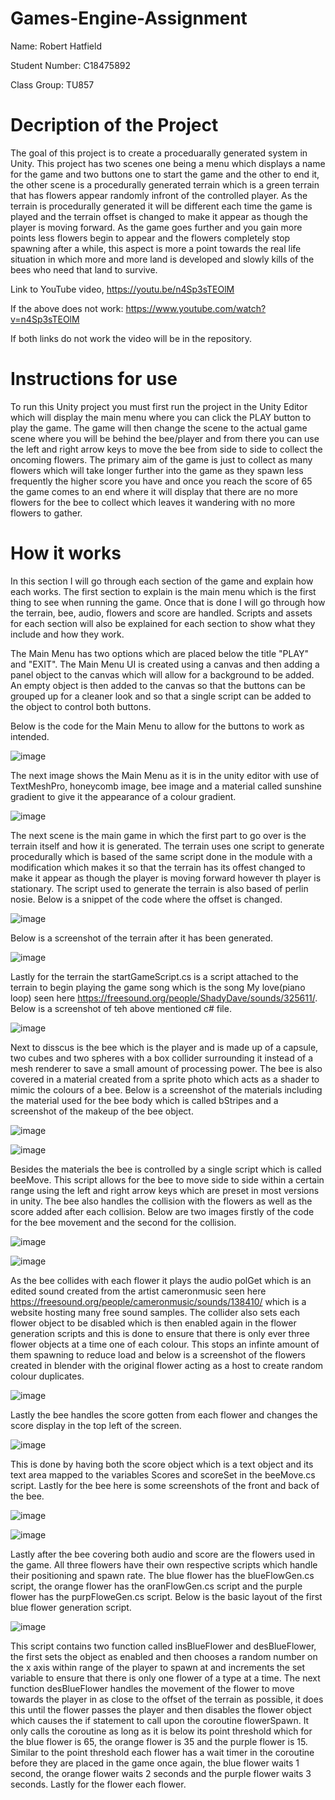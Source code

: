 # Games-Engine-Assignment

Name: Robert Hatfield

Student Number: C18475892

Class Group: TU857

# Decription of the Project
The goal of this project is to create a proceduarally generated system in Unity. This project has two scenes one being a menu which displays a name for the game and two buttons one to start the game and the other to end it, the other scene is a procedurally generated terrain which is a green terrain that has flowers appear randomly infront of the controlled player. As the terrain is procedurally generated it will be different each time the game is played and the terrain offset is changed to make it appear as though the player is moving forward. As the game goes further and you gain more points less flowers begin to appear and the flowers completely stop spawning after a while, this aspect is more a point towards the real life situation in which more and more land is developed and slowly kills of the bees who need that land to survive. 


Link to YouTube video,
https://youtu.be/n4Sp3sTEOlM

If the above does not work: https://www.youtube.com/watch?v=n4Sp3sTEOlM 

If both links do not work the video will be in the repository.

# Instructions for use
To run this Unity project you must first run the project in the Unity Editor which will display the main menu where you can click the PLAY button to play the game. The game will then change the scene to the actual game scene where you will be behind the bee/player and from there you can use the left and right arrow keys to move the bee from side to side to collect the oncoming flowers. The primary aim of the game is just to collect as many flowers which will take longer further into the game as they spawn less frequently the higher score you have and once you reach the score of 65 the game comes to an end where it will display that there are no more flowers for the bee to collect which leaves it wandering with no more flowers to gather.

# How it works
In this section I will go through each section of the game and explain how each works.
The first section to explain is the main menu which is the first thing to see when running the game. Once that is done I will go through how the terrain, bee, audio, flowers and score are handled. Scripts and assets for each section will also be explained for each section to show what they include and how they work.

The Main Menu has two options which are placed below the title "PLAY" and "EXIT". The Main Menu UI is created using a canvas and then adding a panel object to the canvas which will allow for a background to be added. An empty object is then added to the canvas so that the buttons can be grouped up for a cleaner look and so that a single script can be added to the object to control both buttons.

Below is the code for the Main Menu to allow for the buttons to work as intended.

![image](screenshots/MainMenuSC.png)

The next image shows the Main Menu as it is in the unity editor with use of TextMeshPro, honeycomb image, bee image and a material called sunshine gradient to give it the appearance of a colour gradient.

![image](screenshots/MainMenuSCUnityEditor.png)

The next scene is the main game in which the first part to go over is the terrain itself and how it is generated. The terrain uses one script to generate procedurally which is based of the same script done in the module with a modification which makes it so that the terrain has its offest changed to make it appear as though the player is moving forward however th player is stationary. The script used to generate the terrain is also based of perlin nosie. Below is a snippet of the code where the offset is changed.

![image](screenshots/offsetChange.png)

Below is a screenshot of the terrain after it has been generated.

![image](screenshots/terrainSC.png)

Lastly for the terrain the startGameScript.cs is a script attached to the terrain to begin playing the game song which is the song My love(piano loop) seen here https://freesound.org/people/ShadyDave/sounds/325611/. Below is a screenshot of teh above mentioned c# file.

![image](screenshots/startGameScript.png)

Next to disscus is the bee which is the player and is made up of a capsule, two cubes and two spheres with a box collider surrounding it instead of a mesh renderer to save a small amount of processing power. The bee is also covered in a material created from a sprite photo which acts as a shader to mimic the colours of a bee. Below is a screenshot of the materials including the material used for the bee body which is called bStripes and a screenshot of the makeup of the bee object.

![image](screenshots/materials.png)

![image](screenshots/beeContents.png)

Besides the materials the bee is controlled by a single script which is called beeMove. This script allows for the bee to move side to side within a certain range using the left and right arrow keys which are preset in most versions in unity. The bee also handles the collision with the flowers as well as the score added after each collision. Below are two images firstly of the code for the bee movement and the second for the collision.

![image](screenshots/beeCollider.png)

![image](screenshots/beeMovement.png)

As the bee collides with each flower it plays the audio polGet which is an edited sound created from the artist cameronmusic seen here https://freesound.org/people/cameronmusic/sounds/138410/ which is a website hosting many free sound samples. The collider also sets each flower object to be disabled which is then enabled again in the flower generation scripts and this is done to ensure that there is only ever three flower objects at a time one of each colour. This stops an infinte amount of them spawning to reduce load and below is a screenshot of the flowers created in blender with the original flower acting as a host to create random colour duplicates.

![image](screenshots/blenderSC.png)

Lastly the bee handles the score gotten from each flower and changes the score display in the top left of the screen.

![image](screenshots/scoreSC.png)

This is done by having both the score object which is a text object and its text area mapped to the variables Scores and scoreSet in the beeMove.cs script. Lastly for the bee here is some screenshots of the front and back of the bee.

![image](screenshots/beeFront.png)

![image](screenshots/beeBack.png)

Lastly after the bee covering both audio and score are the flowers used in the game. All three flowers have their own respective scripts which handle their positioning and spawn rate. The blue flower has the blueFlowGen.cs script, the orange flower has the oranFlowGen.cs script and the purple flower has the purpFloweGen.cs script. Below is the basic layout of the first blue flower generation script.

![image](screenshots/flowerGenerationScript.png)

This script contains two function called insBlueFlower and desBlueFlower, the first sets the object as enabled and then chooses a random number on the x axis within range of the player to spawn at and increments the set variable to ensure that there is only one flower of a type at a time. The next function desBlueFlower handles the movement of the flower to move towards the player in as close to the offset of the terrain as possible, it does this until the flower passes the player and then disables the flower object which causes the if statement to call upon the coroutine flowerSpawn. It only calls the coroutine as long as it is below its point threshold which for the blue flower is 65, the orange flower is 35 and the purple flower is 15. Similar to the point threshold each flower has a wait timer in the coroutine before they are placed in the game once again, the blue flower waits 1 second, the orange flower waits 2 seconds and the purple flower waits 3 seconds. Lastly for the flower each flower.  

















